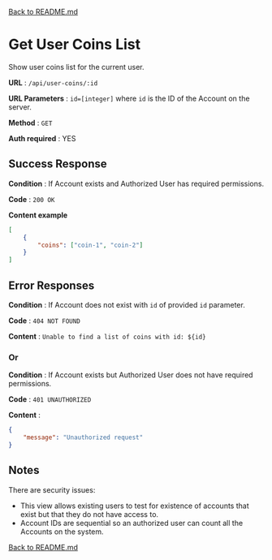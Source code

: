 [Back to README.md](../../README.md)

# Get User Coins List

Show user coins list for the current user.

**URL** : `/api/user-coins/:id`

**URL Parameters** : `id=[integer]` where `id` is the ID of the Account on the server.

**Method** : `GET`

**Auth required** : YES

## Success Response

**Condition** : If Account exists and Authorized User has required permissions.

**Code** : `200 OK`

**Content example**

```json
[
    {
        "coins": ["coin-1", "coin-2"]
    }
]
```

## Error Responses

**Condition** : If Account does not exist with `id` of provided `id` parameter.

**Code** : `404 NOT FOUND`

**Content** : `Unable to find a list of coins with id: ${id}`

### Or

**Condition** : If Account exists but Authorized User does not have required
permissions.

**Code** : `401 UNAUTHORIZED`

**Content** :

```json
{
    "message": "Unauthorized request"
}
```

## Notes

There are security issues:

* This view allows existing users to test for existence of accounts that exist but that they do not have access to.
* Account IDs are sequential so an authorized user can count all the Accounts on the system.

[Back to README.md](../../README.md)